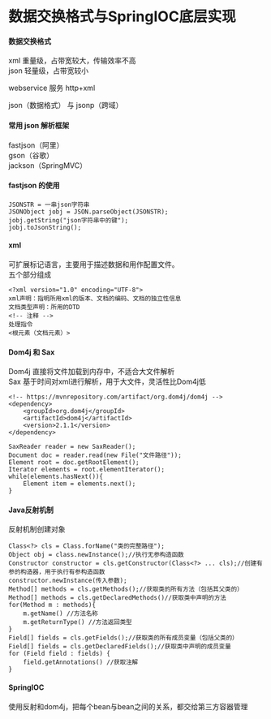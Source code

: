 # 数据交换格式与SpringIOC底层实现  

#### 数据交换格式  
xml 重量级，占带宽较大，传输效率不高  
json 轻量级，占带宽较小  

webservice 服务  http+xml  

json（数据格式） 与 jsonp（跨域）  

#### 常用 json 解析框架 
fastjson（阿里）  
gson（谷歌）  
jackson（SpringMVC）  

#### fastjson 的使用  
```
JSONSTR = 一串json字符串  
JSONObject jobj = JSON.parseObject(JSONSTR);  
jobj.getString("json字符串中的键");
jobj.toJsonString();
```

#### xml
可扩展标记语言，主要用于描述数据和用作配置文件。  
五个部分组成  
```
<?xml version="1.0" encoding="UTF-8">
xml声明：指明所用xml的版本、文档的编码、文档的独立性信息  
文档类型声明：所用的DTD  
<!-- 注释 -->  
处理指令  
<根元素（文档元素）>  
```

#### Dom4j 和 Sax   
Dom4j 直接将文件加载到内存中，不适合大文件解析  
Sax 基于时间对xml进行解析，用于大文件，灵活性比Dom4j低  
```
<!-- https://mvnrepository.com/artifact/org.dom4j/dom4j -->
<dependency>
    <groupId>org.dom4j</groupId>
    <artifactId>dom4j</artifactId>
    <version>2.1.1</version>
</dependency>
```
```
SaxReader reader = new SaxReader();
Document doc = reader.read(new File("文件路径"));
Element root = doc.getRootElement();
Iterator elements = root.elementIterator();
while(elements.hasNext()){
    Element item = elements.next();
}
```

#### Java反射机制  
反射机制创建对象  
```
Class<?> cls = Class.forName("类的完整路径");
Object obj = class.newInstance();//执行无参构造函数
Constructor constructor = cls.getConstructor(Class<?> ... cls);//创建有参的构造器，用于执行有参构造函数  
constructor.newInstance(传入参数);  
Method[] methods = cls.getMethods();//获取类的所有方法（包括其父类的）  
Method[] methods = cls.getDeclaredMethods()//获取类中声明的方法  
for(Method m : methods){
    m.getName() //方法名称
    m.getReturnType() //方法返回类型  
}
Field[] fields = cls.getFields();//获取类的所有成员变量（包括父类的）
Field[] fields = cls.getDeclaredFields();//获取类中声明的成员变量  
for (Field field : fields) {
    field.getAnnotations() //获取注解  
}
```

#### SpringIOC  
使用反射和dom4j，把每个bean与bean之间的关系，都交给第三方容器管理  